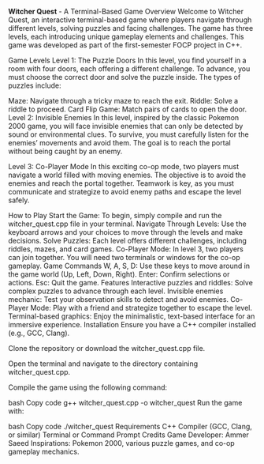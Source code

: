 **Witcher Quest** - A Terminal-Based Game
Overview
Welcome to Witcher Quest, an interactive terminal-based game where players navigate through different levels, solving puzzles and facing challenges. The game has three levels, each introducing unique gameplay elements and challenges. This game was developed as part of the first-semester FOCP project in C++.

Game Levels
Level 1: The Puzzle Doors
In this level, you find yourself in a room with four doors, each offering a different challenge. To advance, you must choose the correct door and solve the puzzle inside. The types of puzzles include:

Maze: Navigate through a tricky maze to reach the exit.
Riddle: Solve a riddle to proceed.
Card Flip Game: Match pairs of cards to open the door.
Level 2: Invisible Enemies
In this level, inspired by the classic Pokemon 2000 game, you will face invisible enemies that can only be detected by sound or environmental clues. To survive, you must carefully listen for the enemies’ movements and avoid them. The goal is to reach the portal without being caught by an enemy.

Level 3: Co-Player Mode
In this exciting co-op mode, two players must navigate a world filled with moving enemies. The objective is to avoid the enemies and reach the portal together. Teamwork is key, as you must communicate and strategize to avoid enemy paths and escape the level safely.

How to Play
Start the Game: To begin, simply compile and run the witcher_quest.cpp file in your terminal.
Navigate Through Levels: Use the keyboard arrows and your choices to move through the levels and make decisions.
Solve Puzzles: Each level offers different challenges, including riddles, mazes, and card games.
Co-Player Mode: In level 3, two players can join together. You will need two terminals or windows for the co-op gameplay.
Game Commands
W, A, S, D: Use these keys to move around in the game world (Up, Left, Down, Right).
Enter: Confirm selections or actions.
Esc: Quit the game.
Features
Interactive puzzles and riddles: Solve complex puzzles to advance through each level.
Invisible enemies mechanic: Test your observation skills to detect and avoid enemies.
Co-Player Mode: Play with a friend and strategize together to escape the level.
Terminal-based graphics: Enjoy the minimalistic, text-based interface for an immersive experience.
Installation
Ensure you have a C++ compiler installed (e.g., GCC, Clang).

Clone the repository or download the witcher_quest.cpp file.

Open the terminal and navigate to the directory containing witcher_quest.cpp.

Compile the game using the following command:

bash
Copy code
g++ witcher_quest.cpp -o witcher_quest
Run the game with:

bash
Copy code
./witcher_quest
Requirements
C++ Compiler (GCC, Clang, or similar)
Terminal or Command Prompt
Credits
Game Developer: Ammer Saeed
Inspirations: Pokemon 2000, various puzzle games, and co-op gameplay mechanics.

